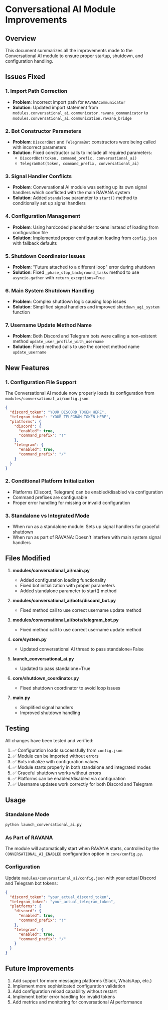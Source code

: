 # Conversational AI Module Improvements

## Overview
This document summarizes all the improvements made to the Conversational AI module to ensure proper startup, shutdown, and configuration handling.

## Issues Fixed

### 1. Import Path Correction
- **Problem**: Incorrect import path for `RAVANACommunicator`
- **Solution**: Updated import statement from `modules.conversational_ai.communicator.ravana_communicator` to `modules.conversational_ai.communication.ravana_bridge`

### 2. Bot Constructor Parameters
- **Problem**: `DiscordBot` and `TelegramBot` constructors were being called with incorrect parameters
- **Solution**: Fixed constructor calls to include all required parameters:
  - `DiscordBot(token, command_prefix, conversational_ai)`
  - `TelegramBot(token, command_prefix, conversational_ai)`

### 3. Signal Handler Conflicts
- **Problem**: Conversational AI module was setting up its own signal handlers which conflicted with the main RAVANA system
- **Solution**: Added `standalone` parameter to `start()` method to conditionally set up signal handlers

### 4. Configuration Management
- **Problem**: Using hardcoded placeholder tokens instead of loading from configuration file
- **Solution**: Implemented proper configuration loading from `config.json` with fallback defaults

### 5. Shutdown Coordinator Issues
- **Problem**: "Future attached to a different loop" error during shutdown
- **Solution**: Fixed `_phase_stop_background_tasks` method to use `asyncio.gather` with `return_exceptions=True`

### 6. Main System Shutdown Handling
- **Problem**: Complex shutdown logic causing loop issues
- **Solution**: Simplified signal handlers and improved `shutdown_agi_system` function

### 7. Username Update Method Name
- **Problem**: Both Discord and Telegram bots were calling a non-existent method `update_user_profile_with_username`
- **Solution**: Fixed method calls to use the correct method name `update_username`

## New Features

### 1. Configuration File Support
The Conversational AI module now properly loads its configuration from `modules/conversational_ai/config.json`:

```json
{
  "discord_token": "YOUR_DISCORD_TOKEN_HERE",
  "telegram_token": "YOUR_TELEGRAM_TOKEN_HERE",
  "platforms": {
    "discord": {
      "enabled": true,
      "command_prefix": "!"
    },
    "telegram": {
      "enabled": true,
      "command_prefix": "/"
    }
  }
}
```

### 2. Conditional Platform Initialization
- Platforms (Discord, Telegram) can be enabled/disabled via configuration
- Command prefixes are configurable
- Proper error handling for missing or invalid configuration

### 3. Standalone vs Integrated Mode
- When run as a standalone module: Sets up signal handlers for graceful shutdown
- When run as part of RAVANA: Doesn't interfere with main system signal handlers

## Files Modified

1. **modules/conversational_ai/main.py**
   - Added configuration loading functionality
   - Fixed bot initialization with proper parameters
   - Added standalone parameter to start() method

2. **modules/conversational_ai/bots/discord_bot.py**
   - Fixed method call to use correct username update method

3. **modules/conversational_ai/bots/telegram_bot.py**
   - Fixed method call to use correct username update method

4. **core/system.py**
   - Updated conversational AI thread to pass standalone=False

5. **launch_conversational_ai.py**
   - Updated to pass standalone=True

6. **core/shutdown_coordinator.py**
   - Fixed shutdown coordinator to avoid loop issues

7. **main.py**
   - Simplified signal handlers
   - Improved shutdown handling

## Testing

All changes have been tested and verified:

1. ✅ Configuration loads successfully from `config.json`
2. ✅ Module can be imported without errors
3. ✅ Bots initialize with configuration values
4. ✅ Module starts properly in both standalone and integrated modes
5. ✅ Graceful shutdown works without errors
6. ✅ Platforms can be enabled/disabled via configuration
7. ✅ Username updates work correctly for both Discord and Telegram

## Usage

### Standalone Mode
```bash
python launch_conversational_ai.py
```

### As Part of RAVANA
The module will automatically start when RAVANA starts, controlled by the `CONVERSATIONAL_AI_ENABLED` configuration option in `core/config.py`.

### Configuration
Update `modules/conversational_ai/config.json` with your actual Discord and Telegram bot tokens:

```json
{
  "discord_token": "your_actual_discord_token",
  "telegram_token": "your_actual_telegram_token",
  "platforms": {
    "discord": {
      "enabled": true,
      "command_prefix": "!"
    },
    "telegram": {
      "enabled": true,
      "command_prefix": "/"
    }
  }
}
```

## Future Improvements

1. Add support for more messaging platforms (Slack, WhatsApp, etc.)
2. Implement more sophisticated configuration validation
3. Add configuration reload capability without restart
4. Implement better error handling for invalid tokens
5. Add metrics and monitoring for conversational AI performance